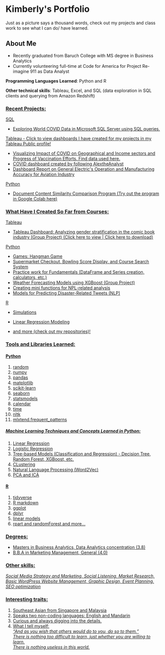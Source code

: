 # Kimberly's Portfolio 
Just as a picture says a thousand words, check out my projects and class work to see what I can do/ have learned.

## About Me
* Recently graduated from Baruch College with MS degree in Business Analytics
* Currently volunteering full-time at Code for America for Project Re-imagine 911 as Data Analyst

__Programming Languages Learned__: Python and R

__Other technical skills__: Tableau, Excel, and SQL (data exploration in SQL clients and querying from Amazon Redshift)

### <u>Recent Projects<u>:
SQL
* [Exploring World COVID Data in Microsoft SQL Server using SQL queries.](https://github.com/kimberlytanyh/SQL_Exploring_COVIDdata.git)

Tableau - [Click to view dashboards I have created for my projects in my Tableau Public profile!](https://public.tableau.com/app/profile/kimberly.tan6429)

* [Visualizing Impact of COVID on Geographical and Income sectors and Progress of Vaccination Efforts](https://public.tableau.com/app/profile/kimberly.tan6429/viz/AnOverviewofCOVIDImpactandCurrentVaccinationProgress/Story1). Find data used [here.](https://github.com/kimberlytanyh/SQL_Exploring_COVIDdata.git)
* [COVID dashboard created by following AlextheAnalyst](https://public.tableau.com/app/profile/kimberly.tan6429/viz/BasicOurWorldinDataCOVIDDashboard06-23-2022/Dashboard1)
* [Dashboard Report on General Electric's Operation and Manufacturing Accuracy for Aviation Industry](https://public.tableau.com/app/profile/kimberly.tan6429/viz/GEManufacturingforAviationIndustryDashboard/Story1)

Python 

* Document Content Similarity Comparison Program ([Try out the program in Google Colab here](https://colab.research.google.com/drive/1aG5oLJ08buNVduYFCupAFBsiN5TrSaxm?usp=sharing))


### What Have I Created So Far from Courses:

Tableau
* Tableau Dashboard: Analyzing gender stratification in the comic book industry (Group Project) ([Click here to view](https://kimberlytanyh.wixsite.com/portfolio/tableau) | [Click here to download](https://github.com/kimberlytanyh/Tableau-Dashboard-on-Comic-Industry.git))

Python
* Games: [Hangman Game](https://github.com/kimberlytanyh/Hangman_Game.git)
* [Supermarket Checkout](https://github.com/kimberlytanyh/Supermarket_Checkout_Program.git), [Bowling Score Display](https://github.com/kimberlytanyh/Who_Won_the_Game.git), and [Course Search System](https://github.com/kimberlytanyh/Basic_Course_Lookup_System.git)
* Practice work for Fundamentals (DataFrame and Series creation, calculators, etc.)
* [Weather Forecasting Models using XGBoost (Group Project)](https://github.com/kimberlytanyh/Weather_Prediction_Project.git)
* Creating mini functions for NPL-related analysis
* [Models for Predicting Disaster-Related Tweets (NLP)](https://github.com/kimberlytanyh/NLP-Project.git)

R
* [Simulations](https://github.com/kimberlytanyh/Calculating_Probability_with_Simulations.git)
* Linear Regression Modeling

* and more (check out my repositories)!

### Tools and Libraries Learned: 
#### Python
1. random
2. numpy 
3. pandas
4. matplotlib
5. scikit-learn
6. seaborn 
7. statsmodels
8. calendar
9. time
10. nltk
11. mlxtend.frequent_patterns

##### Machine Learning Techniques and Concepts Learned in Python:
1. Linear Regression
2. Logistic Regression
3. Tree-based Models (Classification and Regression) - Decision Tree, Random Forest, XGBoost, etc.
4. CLustering
5. Natural Language Processing (Word2Vec)
6. PCA and ICA

#### R
1. tidyverse 
2. R markdown
3. ggplot
4. dplyr
5. linear models
6. rpart and randomForest
and more...

### Degrees: 
* Masters in Business Analytics, Data Analytics concentration (3.8)
* B.B.A in Marketing Management, General (4.0) 

### Other skills:  
_Social Media Strategy and Marketing, Social Listening, Market Research, Basic WordPress Website Management, Graphic Design, Event Planning, SEO optimization_  

### Interesting traits:
1. Southeast Asian from Singapore and Malaysia
2. Speaks two non-coding languages: English and Mandarin
3. Curious and always digging into the details. 
4. What I tell myself:  
_“And as you wish that others would do to you, do so to them.”_   
_There is nothing too difficult to learn, just whether you are willing to learn._  
_There is nothing useless in this world._  
